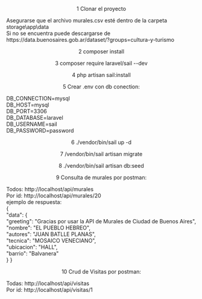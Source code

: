 <p align="center">
1 Clonar el proyecto <br></p>
Asegurarse que el archivo murales.csv esté dentro de la carpeta storage\app\data <br>
Si no se encuentra puede descargarse de https://data.buenosaires.gob.ar/dataset/?groups=cultura-y-turismo

<p align="center">
2 composer install</p>

<p align="center">
3 composer require laravel/sail --dev </p>

<p align="center">
4 php artisan sail:install</p>

<p align="center">
5 Crear .env con db conection:<br></p>

DB_CONNECTION=mysql<br>
DB_HOST=mysql<br>
DB_PORT=3306<br>
DB_DATABASE=laravel<br>
DB_USERNAME=sail<br>
DB_PASSWORD=password<br>

<p align="center">
6 ./vendor/bin/sail up -d </p>

<p align="center">
7 /vendor/bin/sail artisan migrate</p>

<p align="center">
8 ./vendor/bin/sail artisan db:seed</p>

<p align="center">
9 Consulta de murales por postman:<br></p>
Todos: http://localhost/api/murales<br>
Por id: http://localhost/api/murales/20<br>
ejemplo de respuesta:<br>
{<br>
    "data": {<br>
        "greeting": "Gracias por usar la API de Murales de Ciudad de Buenos Aires",<br>
        "nombre": "EL PUEBLO HEBREO",<br>
        "autores": "JUAN BATLLE PLANAS",<br>
        "tecnica": "MOSAICO VENECIANO",<br>
        "ubicacion": "HALL",<br>
        "barrio": "Balvanera"<br>
    }
}

<p align="center">
10 Crud de Visitas por postman:<br></p>
Todas: http://localhost/api/visitas<br>
Por id: http://localhost/api/visitas/1<br>





<p align="center">

</p>

#